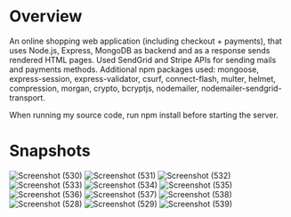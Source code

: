 # Overview
An online shopping web application (including checkout + payments), that uses Node.js, Express, MongoDB as backend and as a response sends rendered HTML pages.
Used SendGrid and Stripe APIs for sending mails and payments methods.
Additional npm packages used: mongoose, express-session, express-validator, csurf, connect-flash, multer, helmet, compression, morgan, crypto, bcryptjs, nodemailer, nodemailer-sendgrid-transport.

When running my source code, run npm install before starting the server.

# Snapshots 

![Screenshot (530)](https://user-images.githubusercontent.com/69616627/163178729-1725a112-962d-4079-9541-83f145abf50b.png)
![Screenshot (531)](https://user-images.githubusercontent.com/69616627/163178737-56b08cf5-9f11-4c73-8112-ae0177e96ae8.png)
![Screenshot (532)](https://user-images.githubusercontent.com/69616627/163178741-c5b4b526-f7bf-4fa5-a018-74f62b86ffde.png)
![Screenshot (533)](https://user-images.githubusercontent.com/69616627/163178745-930db544-56e3-4b82-84b7-2899b435446f.png)
![Screenshot (534)](https://user-images.githubusercontent.com/69616627/163178747-cd905ca8-2de2-430b-9b70-710d545048b4.png)
![Screenshot (535)](https://user-images.githubusercontent.com/69616627/163178752-5985c747-ac31-4528-98da-704c7d29dac3.png)
![Screenshot (536)](https://user-images.githubusercontent.com/69616627/163178756-61861639-f233-4be9-920e-16917c070b10.png)
![Screenshot (537)](https://user-images.githubusercontent.com/69616627/163178761-f944f594-e8aa-4b59-9b5b-c345a5f10577.png)
![Screenshot (538)](https://user-images.githubusercontent.com/69616627/163178765-12f3a759-01d2-45d4-893c-d33a4d713104.png)
![Screenshot (528)](https://user-images.githubusercontent.com/69616627/163178770-d23bd4b8-e3c3-4e86-8408-4c09db180eb1.png)
![Screenshot (529)](https://user-images.githubusercontent.com/69616627/163178776-0e543868-af4c-4bb3-aa36-77ad363539b8.png)
![Screenshot (539)](https://user-images.githubusercontent.com/69616627/163181231-71857635-6b0b-4458-90a1-a3cc3fa19a1d.png)
